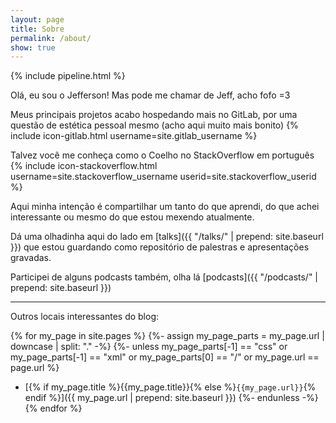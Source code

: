```yaml
---
layout: page
title: Sobre
permalink: /about/
show: true
---
```


{% include pipeline.html %}

Olá, eu sou o Jefferson! Mas pode me chamar de Jeff, acho fofo =3

Meus principais projetos acabo hospedando mais no GitLab, por uma questão
de estética pessoal mesmo (acho aqui muito mais bonito)
{% include icon-gitlab.html username=site.gitlab_username %}

Talvez você me conheça como o Coelho no StackOverflow em português
{% include icon-stackoverflow.html username=site.stackoverflow_username userid=site.stackoverflow_userid %}

Aqui minha intenção é compartilhar um tanto do que aprendi, do que achei
interessante ou mesmo do que estou mexendo atualmente.

Dá uma olhadinha aqui do lado em [talks]({{ "/talks/" | prepend: site.baseurl }})
que estou guardando como repositório de palestras e apresentações gravadas.

Participei de alguns podcasts também, olha lá [podcasts]({{ "/podcasts/" | prepend: site.baseurl }})

-----

Outros locais interessantes do blog:

{% for my_page in site.pages %}
  {%- assign my_page_parts = my_page.url | downcase | split: "."  -%}
  {%- unless
        my_page_parts[-1] == "css" or
        my_page_parts[-1] == "xml" or
        my_page_parts[0] == "/" or
        my_page.url == page.url %}
  - [{% if my_page.title %}{{my_page.title}}{% else %}`{{my_page.url}}`{% endif %}]({{ my_page.url | prepend: site.baseurl }})
  {%- endunless -%}
{% endfor %}